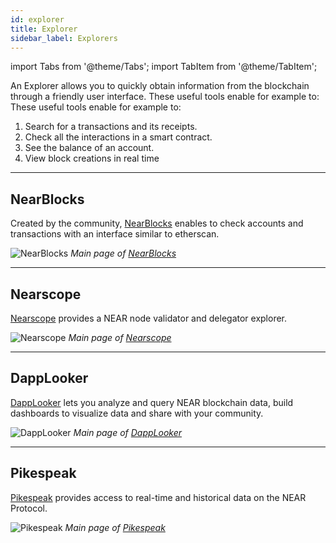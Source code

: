 ```yaml
---
id: explorer
title: Explorer
sidebar_label: Explorers
---
```


import Tabs from '@theme/Tabs';
import TabItem from '@theme/TabItem';

An Explorer allows you to quickly obtain information from the blockchain through a friendly user interface. These useful tools enable for example to: These useful tools enable for example to:

1. Search for a transactions and its receipts.
2. Check all the interactions in a smart contract.
3. See the balance of an account.
4. View block creations in real time

---

## NearBlocks

Created by the community, [NearBlocks](https://nearblocks.io/) enables to check accounts and transactions with an interface similar to etherscan.

![NearBlocks](/docs/assets/explorers/nearblocks.png) *Main page of [NearBlocks](https://nearblocks.io/)*

<hr className="subsection" />

## Nearscope

[Nearscope](https://nearscope.net/) provides a NEAR node validator and delegator explorer.

![Nearscope](/docs/assets/explorers/nearscope.png) *Main page of [Nearscope](https://nearscope.net/)*

<hr className="subsection" />

## DappLooker

[DappLooker](https://dapplooker.com/) lets you analyze and query NEAR blockchain data, build dashboards to visualize data and share with your community.

![DappLooker](/docs/assets/explorers/dapplooker.png) *Main page of [DappLooker](https://dapplooker.com/)*


<hr className="subsection" />

## Pikespeak

[Pikespeak](https://pikespeak.ai/) provides access to real-time and historical data on the NEAR Protocol.

![Pikespeak](/docs/assets/explorers/pikespeak.png) *Main page of [Pikespeak](https://pikespeak.ai/)*
